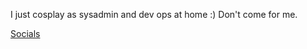 I just cosplay as sysadmin and dev ops at home :) Don't come for me.

[Socials](https://socials.rbjr.me/)
